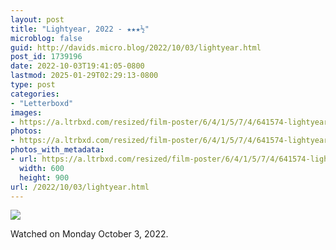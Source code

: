 ```yaml
---
layout: post
title: "Lightyear, 2022 - ★★★½"
microblog: false
guid: http://davids.micro.blog/2022/10/03/lightyear.html
post_id: 1739196
date: 2022-10-03T19:41:05-0800
lastmod: 2025-01-29T02:29:13-0800
type: post
categories:
- "Letterboxd"
images:
- https://a.ltrbxd.com/resized/film-poster/6/4/1/5/7/4/641574-lightyear-0-600-0-900-crop.jpg?v=e6f722b008
photos:
- https://a.ltrbxd.com/resized/film-poster/6/4/1/5/7/4/641574-lightyear-0-600-0-900-crop.jpg?v=e6f722b008
photos_with_metadata:
- url: https://a.ltrbxd.com/resized/film-poster/6/4/1/5/7/4/641574-lightyear-0-600-0-900-crop.jpg?v=e6f722b008
  width: 600
  height: 900
url: /2022/10/03/lightyear.html
---
```

<p><img src="https://a.ltrbxd.com/resized/film-poster/6/4/1/5/7/4/641574-lightyear-0-600-0-900-crop.jpg?v=e6f722b008"/></p> <p>Watched on Monday October 3, 2022.</p>
